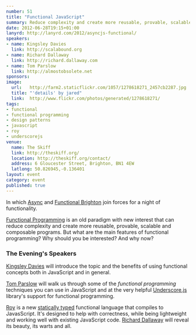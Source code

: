 ```yaml
---
number: 51
title: "Functional JavaScript"
summary: Reduce complexity and create more reusable, provable, scalable and composable programs.
date: 2012-06-28T19:15+01:00
lanyrd: http://lanyrd.com/2012/asyncjs-functional/
speakers:
- name: Kingsley Davies
  link: http://scalabound.org
- name: Richard Dallaway
  link: http://richard.dallaway.com
- name: Tom Parslow
  link: http://almostobsolete.net
sponsors:
image:
  url:   http://farm2.staticflickr.com/1057/1278618271_2457cb2287.jpg
  title: "'details' by jared"
  link:  http://www.flickr.com/photos/generated/1278618271/
tags:
- functional
- functional programming
- design patterns
- javascript
- roy
- underscorejs
venue:
  name: The Skiff
  link: http://theskiff.org/
  location: http://theskiff.org/contact/
  address: 6 Gloucester Street, Brighton, BN1 4EW
  latlong: 50.826945,-0.136401
layout: event
category: event
published: true
---
```


In which [Async][#async] and [Functional Brighton][#fbtn] join forces for a
night of functionality.

[Functional Programming][#fp] is an old paradigm with new interest that can
reduce complexity and create more reusable, provable, scalable and composable
programs. But what are the main features of functional programming? Why should
you be interested? And why now?

### The Evening's Speakers

[Kingsley Davies][#kingsley] will introduce the topic and the benefits of using
functional concepts both in JavaScript and in general.

[Tom Parslow][#tom] will walk us through some of the <em>functional
programming</em> techniques you can use in JavaScript and at the very helpful
[Underscore.js][#underscore] library's support for functional programming.

[Roy][#roy] is a new [statically typed][#statictype] functional language that
compiles to JavasScript. It's designed to help with correctness, while being
lightweight and working well with existing JavaScript code. [Richard
Dallaway][#richard] will reveal its beauty, its warts and all.

[#async]: http://asyncjs.com
[#fbtn]: http://www.meetup.com/Functional-Brighton/
[#fp]: https://en.wikipedia.org/wiki/Functional_programming
[#statictype]: https://en.wikipedia.org/wiki/Static_type#Static_typing
[#underscore]: http://documentcloud.github.com/underscore/
[#roy]: http://roy.brianmckenna.org/
[#kingsley]: http://scalabound.org
[#tom]: http://almostobsolete.net
[#richard]: http://richard.dallaway.com
